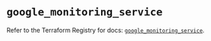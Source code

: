 # `google_monitoring_service`

Refer to the Terraform Registry for docs: [`google_monitoring_service`](https://registry.terraform.io/providers/hashicorp/google-beta/5.19.0/docs/resources/google_monitoring_service).
